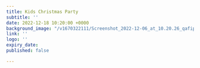```yaml
---
title: Kids Christmas Party
subtitle: ''
date: 2022-12-18 10:20:00 +0000
background_image: "/v1670322111/Screenshot_2022-12-06_at_10.20.26_qafipj.png"
link: ''
logo: ''
expiry_date: 
published: false

---
```

